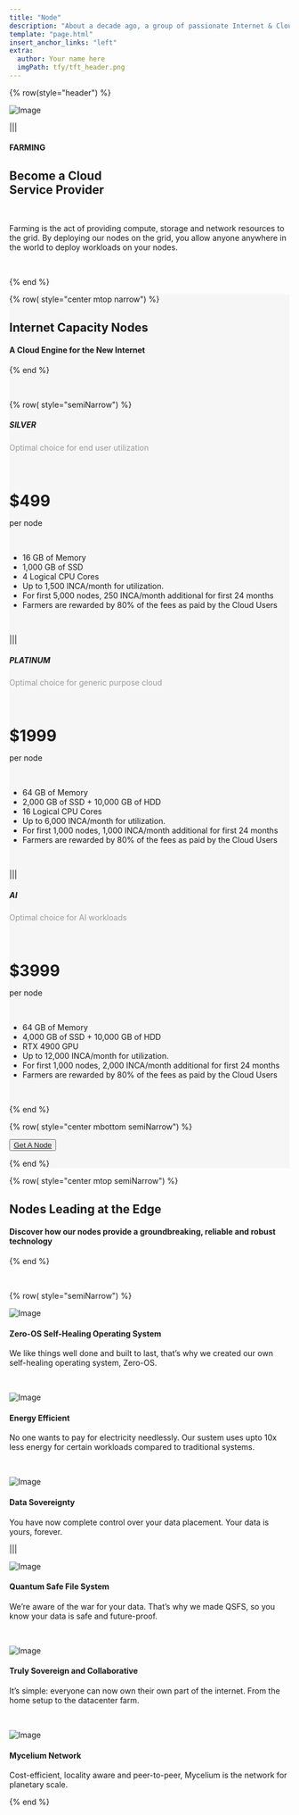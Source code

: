 ```yaml
---
title: "Node"
description: "About a decade ago, a group of passionate Internet & Cloud veterans came together to build a system." # quotation marks to allow colons where used
template: "page.html"
insert_anchor_links: "left"
extra:
  author: Your name here
  imgPath: tfy/tft_header.png
---
```


<!-- section 1 (header) -->
<div class="container mx-auto">

{% row(style="header") %} 


![Image](node_hero.png#mx-auto)


|||

#### <span class="text-xl subtitle">FARMING</span>

## **Become a Cloud <br>Service Provider**

<br>

Farming is the act of providing compute, storage and network resources to the grid. By deploying our nodes on the grid, you allow anyone anywhere in the world to deploy workloads on your nodes.

<br>


{% end %}

</div>




<!-- section 2 price -->

<div style="background-color:#F6F6F6">

<div class="container mx-auto">

{% row( style="center mtop narrow") %}

## **Internet Capacity Nodes**

#### <span class="green_text uppercase">A Cloud Engine for the New Internet</span>


{% end %}

<br>

{% row( style="semiNarrow") %}

<div class="rounded_img border-2 rounded-lg p-4 bg-white shadow-sm">

<div class="text-center">

##### **SILVER**

<p class="gray_color">Optimal choice for end user utilization</p>

<br>
      
# <span class="font-black">$499</span>

per node

</div>

<br>

- 16 GB of Memory
- 1,000 GB of SSD
- 4 Logical CPU Cores
- Up to 1,500 INCA/month for utilization.
- For first 5,000 nodes, 250 INCA/month additional for first 24 months
- Farmers are rewarded by 80% of the fees as paid by the Cloud Users

<br>

<div class="text-center">




</div>

</div>

|||

<div class="rounded_img border-2 rounded-lg p-4 bg-white shadow-sm">

<div class="text-center">

##### **PLATINUM**

<p class="gray_color">Optimal choice for generic purpose cloud</p>

<br>
      
# <span class="font-black">$1999</span>

per node

</div>

<br>

- 64 GB of Memory
- 2,000 GB of SSD + 10,000 GB of HDD
- 16 Logical CPU Cores
- Up to 6,000 INCA/month for utilization.
- For first 1,000 nodes, 1,000 INCA/month additional for first 24 months
- Farmers are rewarded by 80% of the fees as paid by the Cloud Users

<br>

<div class="text-center">

 

</div>

</div>

|||

<div class="rounded_img border-2 rounded-lg p-4 bg-white shadow-sm">

<div class="text-center">

##### **AI**

<p class="gray_color">Optimal choice for AI workloads</p>

<br>
      
# <span class="font-black">$3999</span>

per node

</div>

<br>

- 64 GB of Memory
- 4,000 GB of SSD + 10,000 GB of HDD
- RTX 4900 GPU
- Up to 12,000 INCA/month for utilization.
- For first 1,000 nodes, 2,000 INCA/month additional for first 24 months
- Farmers are rewarded by 80% of the fees as paid by the Cloud Users

<br>

<div class="text-center">



</div>

</div>

{% end %}

{% row( style="center mbottom semiNarrow") %}

<button class="green mt-6">[Get A Node](https://csnkyhwp8b4.typeform.com/to/SnfEE9pj?typeform-source=github.com)</button> 

{% end %}

</div>

</div>


<!-- section 2 price -->



<div class="container mx-auto">

{% row( style="center mtop semiNarrow") %}

## **Nodes Leading at the Edge**

#### <span class="blue">Discover how our nodes provide a groundbreaking, reliable and robust technology</span>


{% end %}

<br>

{% row( style="semiNarrow") %}

<div class="my-4 flex flex-row items-center">

![Image](zero_icon.png#mx-auto)

#### **Zero-OS Self-Healing Operating System**

</div>

<p class="ml-8">We like things well done and built to last, that’s why we created our own self-healing operating system, Zero-OS.<p> 


<br>

<div class="my-4 flex flex-row items-center">

![Image](enargy_icon.png#mx-auto)

#### **Energy Efficient**

</div>

<p class="ml-8">No one wants to pay for electricity needlessly. Our sustem uses upto 10x less energy for certain workloads compared to traditional systems.</p> 

<br>

<div class="my-4 flex flex-row items-center">

![Image](data.png#mx-auto)

#### **Data Sovereignty**

</div>

<p class="ml-8">You have now complete control over your data placement. Your data is yours, forever.</p>  



|||



<div class="my-4 flex flex-row items-center">

![Image](quantum.png#mx-auto)

#### **Quantum Safe File System**

</div>

<p class="ml-8">We’re aware of the war for your data. That’s why we made QSFS, so you know your data is safe and future-proof.</p>  


<br>

<div class="my-4 flex flex-row items-center">

![Image](sovereign.png#mx-auto)

#### **Truly Sovereign and Collaborative**

</div>

<p class="ml-8">It’s simple: everyone can now own their own part of the internet. From the home setup to the datacenter farm.</p> 

<br>

<div class="my-4 flex flex-row items-center">

![Image](mycelium.png#mx-auto)

#### **Mycelium Network**

</div>

<p class="ml-8">Cost-efficient, locality aware and peer-to-peer, Mycelium is the network for planetary scale.</p>

{% end %}

</div>



<style>
.gray_color{
     color: #9b9b9b;
}

h1{
     margin-bottom: 0px
}

</style>